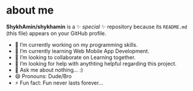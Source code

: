 # about me

**ShykhAmin/shykhamin** is a ✨ _special_ ✨ repository because its `README.md` (this file) appears on your GitHub profile.

- 🔭 I’m currently working on my programming skills.
- 🌱 I’m currently learning Web Mobile App Development.
- 👯 I’m looking to collaborate on Learning together.
- 🤔 I’m looking for help with anythting helpful regarding this project.
- 💬 Ask me about nothing... :)
- 😄 Pronouns: Dude/Bro
- ⚡ Fun fact: Fun never lasts forever...
